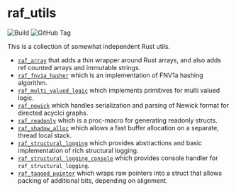 raf_utils
=========

![Build](https://github.com/RafalSzefler/raf_utils/actions/workflows/rust.yml/badge.svg)
![GitHub Tag](https://img.shields.io/github/v/tag/RafalSzefler/raf_utils)

This is a collection of somewhat independent Rust utils.

* [`raf_array`](https://rafalszefler.github.io/raf_utils/raf_array) that adds a thin wrapper around Rust arrays, and also adds
ref counted arrays and immutable strings.
* [`raf_fnv1a_hasher`](https://rafalszefler.github.io/raf_utils/raf_fnv1a_hasher) which is an implementation of FNV1a hashing algorithm.
* [`raf_multi_valued_logic`](https://rafalszefler.github.io/raf_utils/raf_multi_valued_logic) which implements primitives for multi valued logic.
* [`raf_newick`](https://rafalszefler.github.io/raf_utils/raf_newick) which handles serialization and parsing of Newick format for
directed acyclci graphs.
* [`raf_readonly`](https://rafalszefler.github.io/raf_utils/raf_readonly) which is a proc-macro for generating readonly structs.
* [`raf_shadow_alloc`](https://rafalszefler.github.io/raf_utils/raf_shadow_alloc) which allows a fast buffer allocation on a separate,
thread local stack.
* [`raf_structural_logging`](https://rafalszefler.github.io/raf_utils/raf_structural_logging) which provides abstractions and basic implementation
of rich structural logging.
* [`raf_structural_logging_console`](https://rafalszefler.github.io/raf_utils/raf_structural_logging_console) which provides console handler for `raf_structural_logging`.
* [`raf_tagged_pointer`](https://rafalszefler.github.io/raf_utils/raf_tagged_pointer) which wraps raw pointers into a struct that allows
packing of additional bits, depending on alignment.


